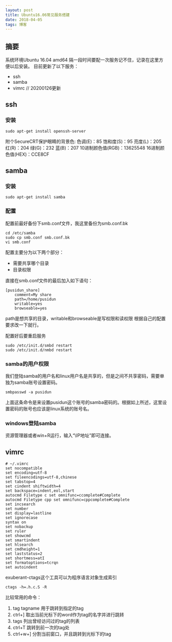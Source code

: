 ```yaml
---
layout: post
title: Ubuntu16.06常见服务搭建
date: 2018-04-05
tags: 博客
---
```

 
## 摘要
系统环境Ubuntu 16.04 amd64
隔一段时间要配一次服务记不住，记录在这里方便以后安装。
目前更新了以下服务：
- ssh
- samba
- vimrc // 20200126更新

## ssh

### 安装

```
sudo apt-get install openssh-server
```

附个SecureCRT保护眼睛的背景色:
色调(E)：85
饱和度(S)：95
亮度(L)：205
红(R)：204
绿(G)：232
蓝(B)：207
10进制颜色值(RGB)：13625548
16进制颜色值(HEX)：CCE8CF


## samba

### 安装

```
sudo apt-get install samba
```

### 配置

配置前最好备份下smb.conf文件，我这里备份为smb.conf.bk

```
cd /etc/samba
sudo cp smb.conf smb.conf.bk
vi smb.conf
```

配置主要分为以下两个部分：
* 需要共享哪个目录
* 目录权限

直接在smb.conf文件的最后加入如下语句：

```
[pusidun_share]
    comment=My share
    path=/home/pusidun
    writable=yes
    browseable=yes
```

path是想共享的目录，writable和browseable是写权限和读权限
根据自己的配置要求改一下就行。

配置好后要重启服务

```
sudo /etc/init.d/smbd restart
sudo /etc/init.d/nmbd restart
```

### samba的用户权限

我们登陆samba的用户名和linux用户名是共享的，但是之间不共享密码，需要单独为samba账号设置密码。

```
smbpasswd -a pusidun
```

上面这条命令是来设置pusidun这个账号的samba密码的。根据如上所述，这里设置密码的账号也应该是linux系统的账号名。


### windows登陆samba

资源管理器或者win+R运行，输入“\\IP地址”即可连接。

## vimrc

```
# ~/.vimrc
set nocompatible
set encoding=utf-8
set fileencodings=utf-8,chinese
set tabstop=4
set cindent shiftwidth=4
set backspace=indent,eol,start
autocmd Filetype c set omnifunc=ccomplete#Complete
autocmd Filetype cpp set omnifunc=cppcomplete#Complete
set incsearch
set number
set display=lastline
set ignorecase
syntax on
set nobackup
set ruler
set showcmd
set smartindent
set hlsearch
set cmdheight=1
set laststatus=2
set shortmess=atI
set formatoptions=tcrqn
set autoindent  
```

exuberant-ctags这个工具可以为程序语言对象生成索引

`ctags -h=.h.c.S -R`

比较常用的命令：
1. tag tagname 用于跳转到指定的tag
2. ctrl+] 取出当前光标下的word作为tag的名字并进行跳转
3. tags 列出曾经访问过的tag的列表
4. ctrl+T 跳转到前一次的tag处
5. ctrl+w+] 分割当前窗口，并且跳转到光标下的tag

